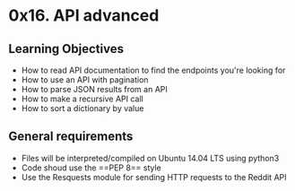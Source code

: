 # 0x16. API advanced
## Learning Objectives
- How to read API documentation to find the endpoints you're looking for
- How to use an API with pagination
- How to parse JSON results from an API
- How to make a recursive API call
- How to sort a dictionary by value
## General requirements
- Files will be interpreted/compiled on Ubuntu 14.04 LTS using python3
- Code shoud use the ==PEP 8== style
- Use the Resquests module for sending HTTP requests to the Reddit API

